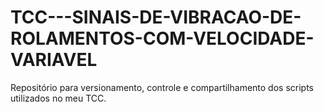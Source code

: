 # TCC---SINAIS-DE-VIBRACAO-DE-ROLAMENTOS-COM-VELOCIDADE-VARIAVEL
Repositório para versionamento, controle e compartilhamento dos scripts utilizados no meu TCC. 
